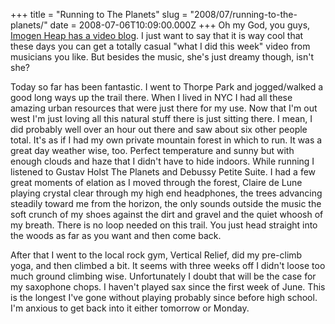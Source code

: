+++
title = "Running to The Planets"
slug = "2008/07/running-to-the-planets/"
date = 2008-07-06T10:09:00.000Z
+++
Oh my God, you guys, [Imogen Heap has a video blog](http://youtube.com/watch?v=HGRBMILEAj8). I just want to say that it is way cool that these days you can get a totally casual "what I did this week" video from musicians you like. But besides the music, she's just dreamy though, isn't she?

Today so far has been fantastic. I went to Thorpe Park and jogged/walked a good long ways up the trail there. When I lived in NYC I had all these amazing urban resources that were just there for my use. Now that I'm out west I'm just loving all this natural stuff there is just sitting there. I mean, I did probably well over an hour out there and saw about six other people total. It's as if I had my own private mountain forest in which to run. It was a great day weather wise, too. Perfect temperature and sunny but with enough clouds and haze that I didn't have to hide indoors. While running I listened to Gustav Holst The Planets and Debussy Petite Suite. I had a few great moments of elation as I moved through the forest, Claire de Lune playing crystal clear through my high end headphones, the trees advancing steadily toward me from the horizon, the only sounds outside the music the soft crunch of my shoes against the dirt and gravel and the quiet whoosh of my breath. There is no loop needed on this trail. You just head straight into the woods as far as you want and then come back.

After that I went to the local rock gym, Vertical Relief, did my pre-climb yoga, and then climbed a bit. It seems with three weeks off I didn't loose too much ground climbing wise. Unfortunately I doubt that will be the case for my saxophone chops. I haven't played sax since the first week of June. This is the longest I've gone without playing probably since before high school. I'm anxious to get back into it either tomorrow or Monday.
